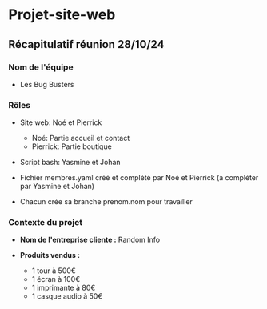 # Projet-site-web

## Récapitulatif réunion 28/10/24

### Nom de l'équipe

- Les Bug Busters

### Rôles

- Site web: Noé et Pierrick

    - Noé: Partie accueil et contact
    - Pierrick: Partie boutique

- Script bash: Yasmine et Johan

- Fichier membres.yaml créé et complété par Noé et Pierrick (à compléter par Yasmine et Johan)

- Chacun crée sa branche prenom.nom pour travailler

### Contexte du projet

- **Nom de l'entreprise cliente :** Random Info

- **Produits vendus :**
    
    - 1 tour à 500€
    - 1 écran à 100€
    - 1 imprimante à 80€
    - 1 casque audio à 50€
